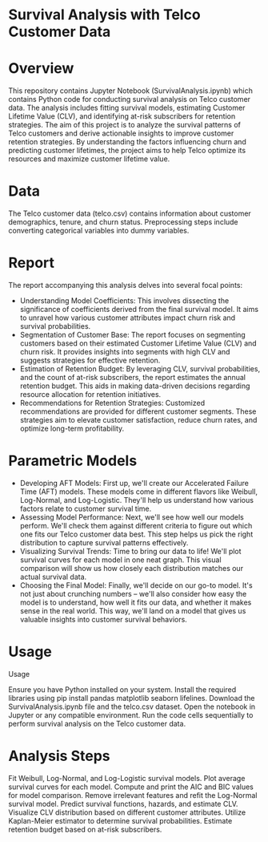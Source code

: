 # Survival Analysis with Telco Customer Data

# Overview 
This repository contains Jupyter Notebook (SurvivalAnalysis.ipynb) which contains Python code for conducting survival analysis on Telco customer data. The analysis includes fitting survival models, estimating Customer Lifetime Value (CLV), and identifying at-risk subscribers for retention strategies. The aim of this project is to analyze the survival patterns of Telco customers and derive actionable insights to improve customer retention strategies. By understanding the factors influencing churn and predicting customer lifetimes, the project aims to help Telco optimize its resources and maximize customer lifetime value. 

# Data

The Telco customer data (telco.csv) contains information about customer demographics, tenure, and churn status.
Preprocessing steps include converting categorical variables into dummy variables.


# Report
The report accompanying this analysis delves into several focal points:

- Understanding Model Coefficients: This involves dissecting the significance of coefficients derived from the final survival model. It aims to unravel how various customer attributes impact churn risk and survival probabilities.
- Segmentation of Customer Base: The report focuses on segmenting customers based on their estimated Customer Lifetime Value (CLV) and churn risk. It provides insights into segments with high CLV and suggests strategies for effective retention.
- Estimation of Retention Budget: By leveraging CLV, survival probabilities, and the count of at-risk subscribers, the report estimates the annual retention budget. This aids in making data-driven decisions regarding resource allocation for retention initiatives.
- Recommendations for Retention Strategies: Customized recommendations are provided for different customer segments. These strategies aim to elevate customer satisfaction, reduce churn rates, and optimize long-term profitability.

# Parametric Models 
- Developing AFT Models: First up, we'll create our Accelerated Failure Time (AFT) models. These models come in different flavors like Weibull, Log-Normal, and Log-Logistic. They'll help us understand how various factors relate to customer survival time.
- Assessing Model Performance: Next, we'll see how well our models perform. We'll check them against different criteria to figure out which one fits our Telco customer data best. This step helps us pick the right distribution to capture survival patterns effectively.
- Visualizing Survival Trends: Time to bring our data to life! We'll plot survival curves for each model in one neat graph. This visual comparison will show us how closely each distribution matches our actual survival data.
- Choosing the Final Model: Finally, we'll decide on our go-to model. It's not just about crunching numbers – we'll also consider how easy the model is to understand, how well it fits our data, and whether it makes sense in the real world. This way, we'll land on a model that gives us valuable insights into customer survival behaviors.

# Usage
Usage

Ensure you have Python installed on your system.
Install the required libraries using pip install pandas matplotlib seaborn lifelines.
Download the SurvivalAnalysis.ipynb file and the telco.csv dataset.
Open the notebook in Jupyter or any compatible environment.
Run the code cells sequentially to perform survival analysis on the Telco customer data. 

# Analysis Steps

Fit Weibull, Log-Normal, and Log-Logistic survival models.
Plot average survival curves for each model.
Compute and print the AIC and BIC values for model comparison.
Remove irrelevant features and refit the Log-Normal survival model.
Predict survival functions, hazards, and estimate CLV.
Visualize CLV distribution based on different customer attributes.
Utilize Kaplan-Meier estimator to determine survival probabilities.
Estimate retention budget based on at-risk subscribers.

